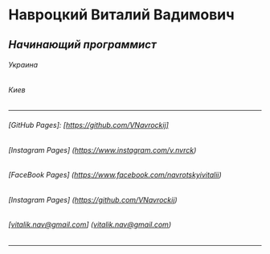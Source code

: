 # **Навроцкий Виталий Вадимович**
## *Начинающий программист*
###### Украина
###### Киев
---
###### [GitHub Pages]:  [https://github.com/VNavrockij]
###### [Instagram Pages] (https://www.instagram.com/v.nvrck)
###### [FaceBook Pages] (https://www.facebook.com/navrotskyivitalii)
###### [Instagram Pages] (https://github.com/VNavrockij)
###### [vitalik.nav@gmail.com] (vitalik.nav@gmail.com)
---
